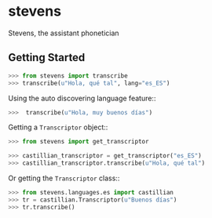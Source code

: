 stevens
=======

Stevens, the assistant phonetician


Getting Started
---------------

```python
>>> from stevens import transcribe
>>> transcribe(u"Hola, qué tal", lang="es_ES")
```

Using the auto discovering language feature::

```python
>>>  transcribe(u"Hola, muy buenos días")
```

Getting a `Transcriptor` object::
```python
>>> from stevens import get_transcriptor

>>> castillian_transcriptor = get_transcriptor("es_ES")
>>> castillian_transcriptor.transcribe(u"Hola, qué tal")
```

Or getting the `Transcriptor` class::

```python
>>> from stevens.languages.es import castillian
>>> tr = castillian.Transcriptor(u"Buenos días")
>>> tr.transcribe()
```

